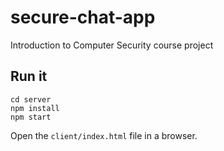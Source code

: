 # secure-chat-app
Introduction to Computer Security course project



## Run it
```
cd server
npm install
npm start 
```
Open the `client/index.html` file in a browser. 